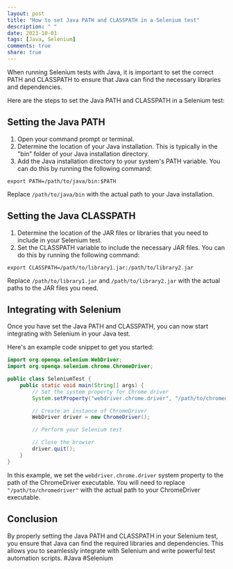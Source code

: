 ```yaml
---
layout: post
title: "How to set Java PATH and CLASSPATH in a Selenium test"
description: " "
date: 2023-10-01
tags: [Java, Selenium]
comments: true
share: true
---
```


When running Selenium tests with Java, it is important to set the correct PATH and CLASSPATH to ensure that Java can find the necessary libraries and dependencies. 

Here are the steps to set the Java PATH and CLASSPATH in a Selenium test:

## Setting the Java PATH

1. Open your command prompt or terminal.
2. Determine the location of your Java installation. This is typically in the "bin" folder of your Java installation directory.
3. Add the Java installation directory to your system's PATH variable. You can do this by running the following command:

```shell
export PATH=/path/to/java/bin:$PATH
```

Replace `/path/to/java/bin` with the actual path to your Java installation.

## Setting the Java CLASSPATH

1. Determine the location of the JAR files or libraries that you need to include in your Selenium test.
2. Set the CLASSPATH variable to include the necessary JAR files. You can do this by running the following command:

```shell
export CLASSPATH=/path/to/library1.jar:/path/to/library2.jar
```

Replace `/path/to/library1.jar` and `/path/to/library2.jar` with the actual paths to the JAR files you need.

## Integrating with Selenium

Once you have set the Java PATH and CLASSPATH, you can now start integrating with Selenium in your Java test.

Here's an example code snippet to get you started:

```java
import org.openqa.selenium.WebDriver;
import org.openqa.selenium.chrome.ChromeDriver;

public class SeleniumTest {
    public static void main(String[] args) {
        // Set the system property for Chrome driver
        System.setProperty("webdriver.chrome.driver", "/path/to/chromedriver");

        // Create an instance of ChromeDriver
        WebDriver driver = new ChromeDriver();

        // Perform your Selenium test

        // Close the browser
        driver.quit();
    }
}
```

In this example, we set the `webdriver.chrome.driver` system property to the path of the ChromeDriver executable. You will need to replace `"/path/to/chromedriver"` with the actual path to your ChromeDriver executable.

## Conclusion

By properly setting the Java PATH and CLASSPATH in your Selenium test, you ensure that Java can find the required libraries and dependencies. This allows you to seamlessly integrate with Selenium and write powerful test automation scripts. #Java #Selenium
